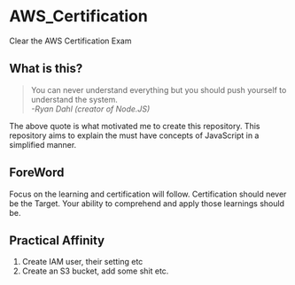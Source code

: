 # AWS_Certification
Clear the AWS Certification Exam

## What is this?
> You can never understand everything but you should push yourself to understand the system.<br/>
> *-Ryan Dahl (creator of Node.JS)*

The above quote is what motivated me to create this repository. This repository aims to explain the must have concepts of JavaScript in a simplified manner.

## ForeWord
Focus on the learning and certification will follow. Certification should never be the Target.  Your ability to comprehend and apply those learnings should be.

## Practical Affinity 

1. Create IAM user, their setting etc
2. Create an S3 bucket, add some shit etc.


